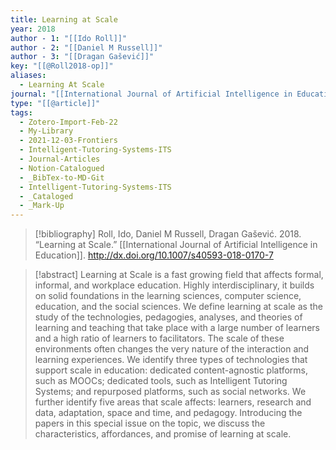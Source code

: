 ```yaml
---
title: Learning at Scale
year: 2018
author - 1: "[[Ido Roll]]"
author - 2: "[[Daniel M Russell]]"
author - 3: "[[Dragan Gašević]]"
key: "[[@Roll2018-op]]"
aliases:
  - Learning At Scale
journal: "[[International Journal of Artificial Intelligence in Education]]"
type: "[[@article]]"
tags:
  - Zotero-Import-Feb-22
  - My-Library
  - 2021-12-03-Frontiers
  - Intelligent-Tutoring-Systems-ITS
  - Journal-Articles
  - Notion-Catalogued
  - _BibTex-to-MD-Git
  - Intelligent-Tutoring-Systems-ITS
  - _Cataloged
  - _Mark-Up
---
```


> [!bibliography]
> Roll, Ido, Daniel M Russell, Dragan Gašević. 2018. “Learning at Scale.” [[International Journal of Artificial Intelligence in Education]]. http://dx.doi.org/10.1007/s40593-018-0170-7

> [!abstract]
> Learning at Scale is a fast growing field that affects formal, informal, and workplace education. Highly interdisciplinary, it builds on solid foundations in the learning sciences, computer science, education, and the social sciences. We define learning at scale as the study of the technologies, pedagogies, analyses, and theories of learning and teaching that take place with a large number of learners and a high ratio of learners to facilitators. The scale of these environments often changes the very nature of the interaction and learning experiences. We identify three types of technologies that support scale in education: dedicated content-agnostic platforms, such as MOOCs; dedicated tools, such as Intelligent Tutoring Systems; and repurposed platforms, such as social networks. We further identify five areas that scale affects: learners, research and data, adaptation, space and time, and pedagogy. Introducing the papers in this special issue on the topic, we discuss the characteristics, affordances, and promise of learning at scale.